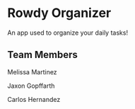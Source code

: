 # Rowdy Organizer

An app used to organize your daily tasks!


## Team Members

Melissa Martinez

Jaxon Gopffarth

Carlos Hernandez